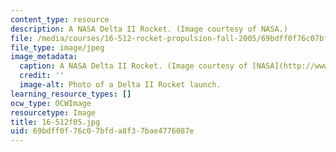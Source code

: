 ```yaml
---
content_type: resource
description: A NASA Delta II Rocket. (Image courtesy of NASA.)
file: /media/courses/16-512-rocket-propulsion-fall-2005/69bdff0f76c07bfda8f37bae4776087e_16-512f05.jpg
file_type: image/jpeg
image_metadata:
  caption: A NASA Delta II Rocket. (Image courtesy of [NASA](http://www.nasa.gov/).)
  credit: ''
  image-alt: Photo of a Delta II Rocket launch.
learning_resource_types: []
ocw_type: OCWImage
resourcetype: Image
title: 16-512f05.jpg
uid: 69bdff0f-76c0-7bfd-a8f3-7bae4776087e
---
```

